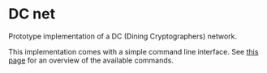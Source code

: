 DC net
======

Prototype implementation of a DC (Dining Cryptographers) network.

This implementation comes with a simple command line interface. See [this page](https://github.com/25A0/DCnet/wiki/Command-line-commands) for an overview of the available commands.
